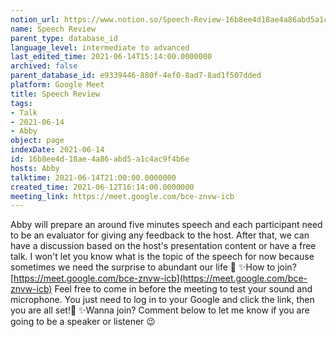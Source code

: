 ```yaml
---
notion_url: https://www.notion.so/Speech-Review-16b8ee4d18ae4a86abd5a1c4ac9f4b6e
name: Speech Review
parent_type: database_id
language_level: intermediate to advanced
last_edited_time: 2021-06-14T15:14:00.0000000
archived: false
parent_database_id: e9339446-880f-4ef0-8ad7-8ad1f507dded
platform: Google Meet
title: Speech Review
tags:
- Talk
- 2021-06-14
- Abby
object: page
indexDate: 2021-06-14
id: 16b8ee4d-18ae-4a86-abd5-a1c4ac9f4b6e
hosts: Abby
talktime: 2021-06-14T21:00:00.0000000
created_time: 2021-06-12T16:14:00.0000000
meeting_link: https://meet.google.com/bce-znvw-icb
---
```


Abby will prepare an around five minutes speech and each participant need to be an evaluator for giving any feedback to the host. After that, we can have a discussion based on the host's presentation content or have a free talk. I won't let you know what is the topic of the speech for now because sometimes we need the surprise to abundant our life 🥰
✨How to join?
 [https://meet.google.com/bce-znvw-icb](https://meet.google.com/bce-znvw-icb) 
Feel free to come in before the meeting to test your sound and microphone. You just need to log in to your Google and click the link, then you are all set!🥳 
✨Wanna join?
Comment below to let me know if you are going to be a speaker or listener 😉

